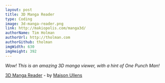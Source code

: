 ```yaml
---
layout: post
title: 3D Manga Reader
type: Coding
image: 3d-manga-reader.png
link: http://makiopolis.com/manga3d/
authorName: Tim Holman
authorUrl: http://tholman.com
authorGithub: tholman
imgWidth: 630
imgHeight: 392
---
```


_Wow! This is an amazing 3D manga viewer, with a hint of One Punch Man!_

[3D Manga Reader](http://makiopolis.com/manga3d/) - by [Maison Ullens](http://makiopolis.com)
